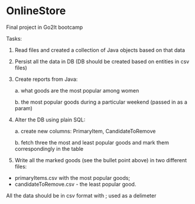 # OnlineStore
Final project in Go2It bootcamp

Tasks:

1.	Read files and created a collection of Java objects based on that data

2.	Persist all the data in DB (DB should be created based on entities in csv files)

3.	Create reports from Java:

     a.	what goods are the most popular among women

     b.	the most popular goods during a particular weekend (passed in as a param)

4.	Alter the DB using plain SQL:

     a.	create new columns: PrimaryItem, CandidateToRemove

     b.	fetch three the most and least popular goods and mark them correspondingly in the table

5.	Write all the marked goods (see the bullet point above) in two different files: 
-	primaryItems.csv with the most popular goods; 
-	candidateToRemove.csv - the least popular good. 

All the data should be in csv format with ; used as a delimeter
